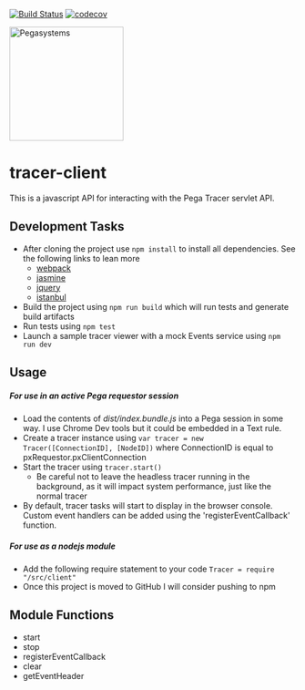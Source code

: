 [![Build Status](https://travis-ci.org/pegasystems/tracer-client.svg?branch=master)](https://travis-ci.org/pegasystems/tracer-client)
[![codecov](https://codecov.io/gh/pegasystems/tracer-client/branch/master/graph/badge.svg)](https://codecov.io/gh/pegasystems/tracer-client)

<a href="https://www.pega.com">
<img src="https://www.pega.com/profiles/pegasystems/themes/custom/pegas/pegakit/public/images/logos/pega-logo.svg" width="200" alt="Pegasystems"/>
</a>

# tracer-client

This is a javascript API for interacting with the Pega Tracer servlet API.



## Development Tasks
- After cloning the project use `npm install` to install all dependencies. See the following links to lean more
	- [webpack](https://webpack.github.io/)
	- [jasmine](https://jasmine.github.io/)
	- [jquery](http://jquery.com/)
	- [istanbul](https://github.com/istanbuljs)
- Build the project using `npm run build` which will run tests and generate build artifacts
- Run tests using `npm test`
- Launch a sample tracer viewer with a mock Events service using `npm run dev`

## Usage

##### For use in an active Pega requestor session
- Load the contents of *dist/index.bundle.js* into a Pega session in some way. I use Chrome Dev tools but it could be embedded in a Text rule.
- Create a tracer instance using `var tracer = new Tracer([ConnectionID], [NodeID])` where ConnectionID is equal to pxRequestor.pxClientConnection
- Start the tracer using `tracer.start()`
  - Be careful not to leave the headless tracer running in the background, as it will impact system performance, just like the normal tracer
- By default, tracer tasks will start to display in the browser console. Custom event handlers can be added using the 'registerEventCallback' function.

##### For use as a nodejs module
- Add the following require statement to your code `Tracer = require "/src/client"`
- Once this project is moved to GitHub I will consider pushing to npm

## Module Functions
- start
- stop
- registerEventCallback
- clear
- getEventHeader
